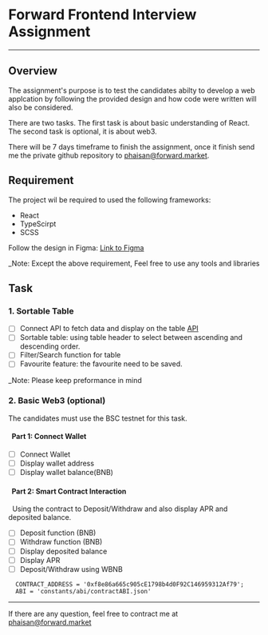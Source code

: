 # Forward Frontend Interview Assignment

---

## Overview

The assignment's purpose is to test the candidates abilty to develop a web applcation by following the provided design and how code were written will also be considered.

There are two tasks. The first task is about basic understanding of React. The second task is optional, it is about web3.

There will be 7 days timeframe to finish the assignment, once it finish send me the private github repository to phaisan@forward.market.

## Requirement

The project wil be required to used the following frameworks:

- React
- TypeScirpt
- SCSS

Follow the design in Figma:
[Link to Figma](https://www.figma.com/file/mWAkTDABZSqC0Zynyh4alA/Forward-Frontend-Interview-Assignment?node-id=6%3A170)

_Note: Except the above requirement, Feel free to use any tools and libraries

## Task

### 1. Sortable Table

- [ ] Connect API to fetch data and display on the table [API](https://testnet.forward-hq.ml/api/coins/)
- [ ] Sortable table: using table header to select between ascending and descending order.
- [ ] Filter/Search function for table
- [ ] Favourite feature: the favourite need to be saved.

_Note: Please keep preformance in mind

### 2. Basic Web3 (optional)

The candidates must use the BSC testnet for this task.

#### &nbsp; Part 1: Connect Wallet

- [ ] Connect Wallet
- [ ] Display wallet address
- [ ] Display wallet balance(BNB)

#### &nbsp; Part 2: Smart Contract Interaction

&nbsp; Using the contract to Deposit/Withdraw and also display APR and deposited balance.

- [ ] Deposit function (BNB)
- [ ] Withdraw function (BNB)
- [ ] Display deposited balance
- [ ] Display APR
- [ ] Deposit/Withdraw using WBNB

```javascirpt
  CONTRACT_ADDRESS = '0xf8e86a665c905cE1798b4d0F92C146959312Af79';
  ABI = 'constants/abi/contractABI.json'
```

---

If there are any question, feel free to contract me at phaisan@forward.market
